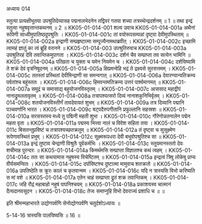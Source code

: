 अध्यायः 014

स्तुत्या प्रत्यक्षीभूतया उपश्रुतिदेव्यासह पद्मनालभेदनेन तद्विवरं गतया शच्या तत्रस्थेन्द्रदर्शनम् ॥ 1 ॥ तथा इन्द्रं स्तुत्वा नहुषवृत्तान्तकथनम् ॥ 2 ॥
KK05-01-014-001	शल्य उवाच 
KK05-01-014-001a	अथैनां रूपिणी साध्वीमुपातिष्ठदुपश्रुतिः ।
KK05-01-014-001c	तां वयोरूपसम्पन्नां दृष्ट्वा देवीमुपस्थिताम् ॥
KK05-01-014-002a	इन्द्राणी सम्प्रहृष्टात्मा सम्पूज्यैनामथाब्रवीत् ।
KK05-01-014-002c	इच्छामि त्वामहं ज्ञातुं का त्वं ब्रूहि वरानने ॥
KK05-01-014-003	उपश्रुतिरुवाच 
KK05-01-014-003a	उपश्रुतिरहं देवि तवान्तिकमुपागता ।
KK05-01-014-003c	दर्शनं चैव सम्प्राप्ता तव सत्येन भामिनि ॥
KK05-01-014-004a	पतिव्रता च युक्ता च यमेन नियमेन च ।
KK05-01-014-004c	दर्शयिष्यामि ते शक्रं देवं वृत्रनिषूदनम् ॥
KK05-01-014-005a	क्षिप्रमन्वेहि भद्रं ते द्रक्ष्यसे सुरसत्तमम् ।
KK05-01-014-005c	ततस्तां प्रस्थितां देवीमिन्द्राणी सा समन्वगात् ॥
KK05-01-014-006a	देवारण्यान्यतिक्रम्य पर्वतांश्च बहूंस्ततः ।
KK05-01-014-006c	हिमवन्तमतिक्रम्य उत्तरं पार्श्वमागमत् ॥
KK05-01-014-007a	समुद्रं च समासाद्य बहुयोजनविस्तृतम् ।
KK05-01-014-007c	आससाद महाद्वीपं नानाद्रुमलतावृतम् ॥
KK05-01-014-008a	तत्रापश्यत्सरो दिव्यं नानाशकुनिभिर्वृतम् ।
KK05-01-014-008c	शतयोजनविस्तीर्णं तावदेवायतं शुभम् ॥
KK05-01-014-009a	तत्र दिव्यानि पद्मानि पञ्चवर्णानि भारत ।
KK05-01-014-009c	षट्पदैरुपगीतानि प्रफुल्लानि सहस्रशः ॥
KK05-01-014-010a	सरसस्तस्य मध्ये तु पद्मिनी महती शुभा ।
KK05-01-014-010c	गौरेणोन्नतनालेन पद्मेन महता वृता ॥
KK05-01-014-011a	पद्मस्य भित्त्वा नालं च विवेश सहिता तया ।
KK05-01-014-011c	बिसतन्तुप्रविष्टं च तत्रापश्यच्छतक्रतुम् ॥
KK05-01-014-012a	तं दृष्ट्वा च सुसूक्ष्मेण रूपेणावस्थितं प्रभुम् ।
KK05-01-014-012c	सूक्ष्मरूपधरा देवी बभूवोपश्रुतिश्च सा ॥
KK05-01-014-013a	इन्द्रं तुष्टाव चेन्द्राणी विश्रुतैः पूर्वकर्मभिः ।
KK05-01-014-013c	स्तूयमानस्ततो देवः शचीमाह पुरन्दरः ॥
KK05-01-014-014a	किमर्थमसि सम्प्राप्ता विज्ञातश्च कथं त्वहम् ।
KK05-01-014-014c	ततः सा कथयामास नहुषस्य विचेष्टितम् ॥
KK05-01-014-015a	इन्द्रत्वं त्रिषु लोकेषु प्राप्य वीर्यसमन्वितः ।
KK05-01-014-015c	दर्पाविष्टश्च दुष्टात्मा मामुवाच शतक्रतो ॥
KK05-01-014-016a	उपतिष्ठेति स क्रूरः कालं च कृतवान्मम ।
KK05-01-014-016c	यदि न त्रास्यसि विभो करिष्यति स मां वशे ॥
KK05-01-014-017a	एतेन चाहं सम्प्राप्ता द्रुतं शक्र तवान्तिकम् ।
KK05-01-014-017c	जहि रौद्रं महाबाहो नहुषं पापनिश्चयम् ॥
KK05-01-014-018a	प्रकाशयस्व चात्मानं दैत्यदानवसूदन ।
KK05-01-014-018c	तेजः समाप्नुहि विभो देवराज्यं प्रशाधि च ॥ ॥

इति श्रीमन्महाभारते उद्योगपर्वणि सेनोद्योगपर्वणि चतुर्दशोऽध्यायः ॥

5-14-16 त्रास्यसि पालयिष्यसि ॥ 16 ॥
